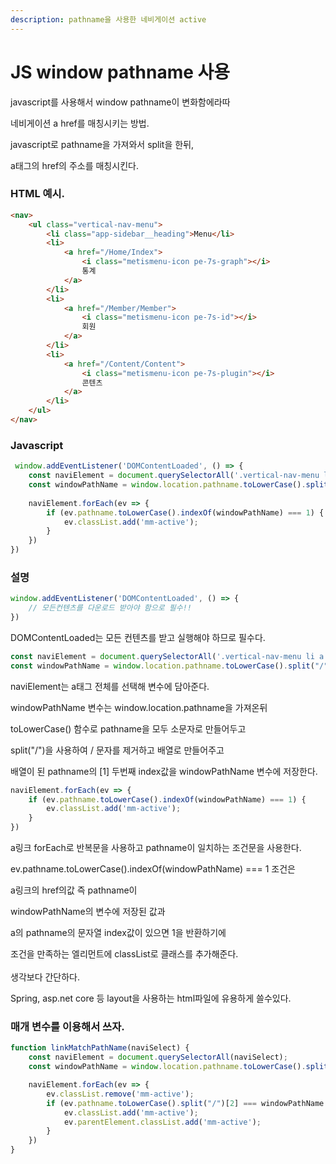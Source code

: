 ```yaml
---
description: pathname을 사용한 네비게이션 active
---
```


# JS window pathname 사용

javascript를 사용해서 window pathname이 변화함에라따

네비게이션 a href를 매칭시키는 방법.



javascript로 pathname을 가져와서 split을 한뒤,

a태그의 href의 주소를 매칭시킨다.

### HTML 예시.

```html
<nav>
    <ul class="vertical-nav-menu">
        <li class="app-sidebar__heading">Menu</li>
        <li>
            <a href="/Home/Index">
                <i class="metismenu-icon pe-7s-graph"></i>
                통계
            </a>
        </li>
        <li>
            <a href="/Member/Member">
                <i class="metismenu-icon pe-7s-id"></i>
                회원
            </a>
        </li>
        <li>
            <a href="/Content/Content">
                <i class="metismenu-icon pe-7s-plugin"></i>
                콘텐츠
            </a>
        </li>
    </ul>
</nav>
```



### Javascript

```javascript
 window.addEventListener('DOMContentLoaded', () => {
    const naviElement = document.querySelectorAll('.vertical-nav-menu li a');
    const windowPathName = window.location.pathname.toLowerCase().split("/")[1];
    
    naviElement.forEach(ev => {
        if (ev.pathname.toLowerCase().indexOf(windowPathName) === 1) {
            ev.classList.add('mm-active');
        }
    })
})
```



### 설명

```javascript
window.addEventListener('DOMContentLoaded', () => {
    // 모든컨텐츠를 다운로드 받아야 함으로 필수!!
})
```

DOMContentLoaded는 모든 컨텐츠를 받고 실행해야 하므로 필수다.

```javascript
const naviElement = document.querySelectorAll('.vertical-nav-menu li a');
const windowPathName = window.location.pathname.toLowerCase().split("/")[1];
```

naviElement는 a태그 전체를 선택해 변수에 담아준다.

windowPathName 변수는 window.location.pathname을 가져온뒤

toLowerCase() 함수로 pathname을 모두 소문자로 만들어두고

split("/")을 사용하여 / 문자를 제거하고 배열로 만들어주고

배열이 된 pathname의 \[1] 두번째 index값을 windowPathName 변수에 저장한다.



```javascript
naviElement.forEach(ev => {
    if (ev.pathname.toLowerCase().indexOf(windowPathName) === 1) {
        ev.classList.add('mm-active');
    }
})
```

a링크 forEach로 반복문을 사용하고 pathname이 일치하는 조건문을 사용한다.

ev.pathname.toLowerCase().indexOf(windowPathName) === 1 조건은

a링크의 href의값 즉 pathname이

windowPathName의 변수에 저장된 값과

a의 pathname의 문자열 index값이 있으면 1을 반환하기에

조건을 만족하는 엘리먼트에 classList로 클래스를 추가해준다.\
\
생각보다 간단하다.

Spring, asp.net core 등 layout을 사용하는 html파일에 유용하게 쓸수있다.



### 매개 변수를 이용해서 쓰자.

```javascript
function linkMatchPathName(naviSelect) {
    const naviElement = document.querySelectorAll(naviSelect);
    const windowPathName = window.location.pathname.toLowerCase().split("/")[2];

    naviElement.forEach(ev => {
        ev.classList.remove('mm-active');
        if (ev.pathname.toLowerCase().split("/")[2] === windowPathName && ev.getAttribute("href") !== "#") {
            ev.classList.add('mm-active');
            ev.parentElement.classList.add('mm-active');
        }
    })
}
```
